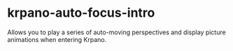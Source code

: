 # krpano-auto-focus-intro
Allows you to play a series of auto-moving perspectives and display picture animations when entering Krpano.
